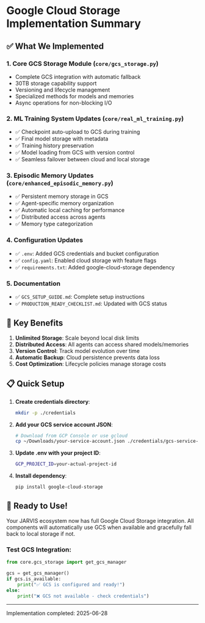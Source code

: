 # Google Cloud Storage Implementation Summary

## ✅ What We Implemented

### 1. **Core GCS Storage Module** (`core/gcs_storage.py`)
- Complete GCS integration with automatic fallback
- 30TB storage capability support
- Versioning and lifecycle management
- Specialized methods for models and memories
- Async operations for non-blocking I/O

### 2. **ML Training System Updates** (`core/real_ml_training.py`)
- ✅ Checkpoint auto-upload to GCS during training
- ✅ Final model storage with metadata
- ✅ Training history preservation
- ✅ Model loading from GCS with version control
- ✅ Seamless failover between cloud and local storage

### 3. **Episodic Memory Updates** (`core/enhanced_episodic_memory.py`)
- ✅ Persistent memory storage in GCS
- ✅ Agent-specific memory organization
- ✅ Automatic local caching for performance
- ✅ Distributed access across agents
- ✅ Memory type categorization

### 4. **Configuration Updates**
- ✅ `.env`: Added GCS credentials and bucket configuration
- ✅ `config.yaml`: Enabled cloud storage with feature flags
- ✅ `requirements.txt`: Added google-cloud-storage dependency

### 5. **Documentation**
- ✅ `GCS_SETUP_GUIDE.md`: Complete setup instructions
- ✅ `PRODUCTION_READY_CHECKLIST.md`: Updated with GCS status

## 🔑 Key Benefits

1. **Unlimited Storage**: Scale beyond local disk limits
2. **Distributed Access**: All agents can access shared models/memories
3. **Version Control**: Track model evolution over time
4. **Automatic Backup**: Cloud persistence prevents data loss
5. **Cost Optimization**: Lifecycle policies manage storage costs

## 📋 Quick Setup

1. **Create credentials directory**:
   ```bash
   mkdir -p ./credentials
   ```

2. **Add your GCS service account JSON**:
   ```bash
   # Download from GCP Console or use gcloud
   cp ~/Downloads/your-service-account.json ./credentials/gcs-service-account.json
   ```

3. **Update .env with your project ID**:
   ```bash
   GCP_PROJECT_ID=your-actual-project-id
   ```

4. **Install dependency**:
   ```bash
   pip install google-cloud-storage
   ```

## 🚀 Ready to Use!

Your JARVIS ecosystem now has full Google Cloud Storage integration. All components will automatically use GCS when available and gracefully fall back to local storage if not.

### Test GCS Integration:
```python
from core.gcs_storage import get_gcs_manager

gcs = get_gcs_manager()
if gcs.is_available:
    print("✅ GCS is configured and ready!")
else:
    print("❌ GCS not available - check credentials")
```

---
Implementation completed: 2025-06-28
